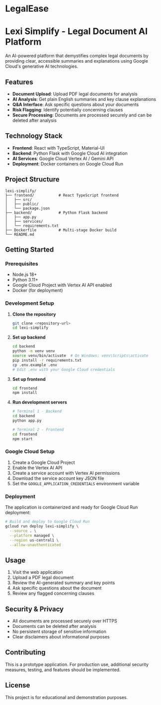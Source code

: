 
# LegalEase

# Lexi Simplify - Legal Document AI Platform

An AI-powered platform that demystifies complex legal documents by providing clear, accessible summaries and explanations using Google Cloud's generative AI technologies.

## Features

- **Document Upload**: Upload PDF legal documents for analysis
- **AI Analysis**: Get plain English summaries and key clause explanations
- **Q&A Interface**: Ask specific questions about your documents
- **Risk Flagging**: Identify potentially concerning clauses
- **Secure Processing**: Documents are processed securely and can be deleted after analysis

## Technology Stack

- **Frontend**: React with TypeScript, Material-UI
- **Backend**: Python Flask with Google Cloud AI integration
- **AI Services**: Google Cloud Vertex AI / Gemini API
- **Deployment**: Docker containers on Google Cloud Run

## Project Structure

```
lexi-simplify/
├── frontend/           # React TypeScript frontend
│   ├── src/
│   ├── public/
│   └── package.json
├── backend/            # Python Flask backend
│   ├── app.py
│   ├── services/
│   └── requirements.txt
├── Dockerfile          # Multi-stage Docker build
└── README.md
```

## Getting Started

### Prerequisites

- Node.js 18+
- Python 3.11+
- Google Cloud Project with Vertex AI API enabled
- Docker (for deployment)

### Development Setup

1. **Clone the repository**
   ```bash
   git clone <repository-url>
   cd lexi-simplify
   ```

2. **Set up backend**
   ```bash
   cd backend
   python -m venv venv
   source venv/bin/activate  # On Windows: venv\Scripts\activate
   pip install -r requirements.txt
   cp .env.example .env
   # Edit .env with your Google Cloud credentials
   ```

3. **Set up frontend**
   ```bash
   cd frontend
   npm install
   ```

4. **Run development servers**
   ```bash
   # Terminal 1 - Backend
   cd backend
   python app.py

   # Terminal 2 - Frontend
   cd frontend
   npm start
   ```

### Google Cloud Setup

1. Create a Google Cloud Project
2. Enable the Vertex AI API
3. Create a service account with Vertex AI permissions
4. Download the service account key JSON file
5. Set the `GOOGLE_APPLICATION_CREDENTIALS` environment variable

### Deployment

The application is containerized and ready for Google Cloud Run deployment:

```bash
# Build and deploy to Google Cloud Run
gcloud run deploy lexi-simplify \
  --source . \
  --platform managed \
  --region us-central1 \
  --allow-unauthenticated
```

## Usage

1. Visit the web application
2. Upload a PDF legal document
3. Review the AI-generated summary and key points
4. Ask specific questions about the document
5. Review any flagged concerning clauses

## Security & Privacy

- All documents are processed securely over HTTPS
- Documents can be deleted after analysis
- No persistent storage of sensitive information
- Clear disclaimers about informational purposes

## Contributing

This is a prototype application. For production use, additional security measures, testing, and features should be implemented.

## License


This project is for educational and demonstration purposes.

